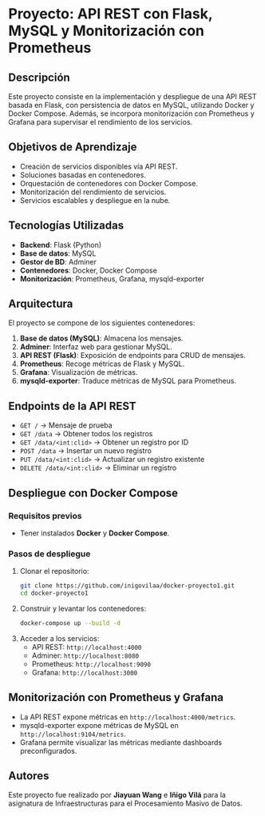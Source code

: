 # Proyecto: API REST con Flask, MySQL y Monitorización con Prometheus

## Descripción
Este proyecto consiste en la implementación y despliegue de una API REST basada en Flask, con persistencia de datos en MySQL, utilizando Docker y Docker Compose. Además, se incorpora monitorización con Prometheus y Grafana para supervisar el rendimiento de los servicios.

## Objetivos de Aprendizaje
- Creación de servicios disponibles vía API REST.
- Soluciones basadas en contenedores.
- Orquestación de contenedores con Docker Compose.
- Monitorización del rendimiento de servicios.
- Servicios escalables y despliegue en la nube.

## Tecnologías Utilizadas
- **Backend**: Flask (Python)
- **Base de datos**: MySQL
- **Gestor de BD**: Adminer
- **Contenedores**: Docker, Docker Compose
- **Monitorización**: Prometheus, Grafana, mysqld-exporter

## Arquitectura
El proyecto se compone de los siguientes contenedores:
1. **Base de datos (MySQL)**: Almacena los mensajes.
2. **Adminer**: Interfaz web para gestionar MySQL.
3. **API REST (Flask)**: Exposición de endpoints para CRUD de mensajes.
4. **Prometheus**: Recoge métricas de Flask y MySQL.
5. **Grafana**: Visualización de métricas.
6. **mysqld-exporter**: Traduce métricas de MySQL para Prometheus.

## Endpoints de la API REST
- `GET /` → Mensaje de prueba
- `GET /data` → Obtener todos los registros
- `GET /data/<int:clid>` → Obtener un registro por ID
- `POST /data` → Insertar un nuevo registro
- `PUT /data/<int:clid>` → Actualizar un registro existente
- `DELETE /data/<int:clid>` → Eliminar un registro

## Despliegue con Docker Compose
### **Requisitos previos**
- Tener instalados **Docker** y **Docker Compose**.

### **Pasos de despliegue**
1. Clonar el repositorio:
   ```sh
   git clone https://github.com/inigovilaa/docker-proyecto1.git
   cd docker-proyecto1
   ```
2. Construir y levantar los contenedores:
   ```sh
   docker-compose up --build -d
   ```
3. Acceder a los servicios:
   - API REST: `http://localhost:4000`
   - Adminer: `http://localhost:8080`
   - Prometheus: `http://localhost:9090`
   - Grafana: `http://localhost:3000`
   
## Monitorización con Prometheus y Grafana
- La API REST expone métricas en `http://localhost:4000/metrics`.
- mysqld-exporter expone métricas de MySQL en `http://localhost:9104/metrics`.
- Grafana permite visualizar las métricas mediante dashboards preconfigurados.

## Autores
Este proyecto fue realizado por **Jiayuan Wang** e **Iñigo Vilá** para la asignatura de Infraestructuras para el Procesamiento Masivo de Datos.


